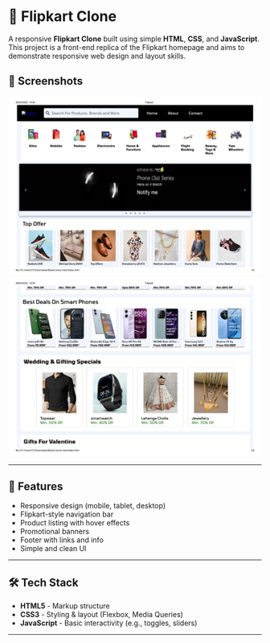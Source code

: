 # 🛒 Flipkart Clone

A responsive **Flipkart Clone** built using simple **HTML**, **CSS**, and **JavaScript**. This project is a front-end replica of the Flipkart homepage and aims to demonstrate responsive web design and layout skills.


## 📸 Screenshots

![Home Page](img/Flipkart_page-0001.jpg)  
![Home Page](img/Flipkart_page-0002.jpg)  


---

## 🚀 Features

- Responsive design (mobile, tablet, desktop)
- Flipkart-style navigation bar
- Product listing with hover effects
- Promotional banners
- Footer with links and info
- Simple and clean UI

---

## 🛠️ Tech Stack

- **HTML5** - Markup structure
- **CSS3** - Styling & layout (Flexbox, Media Queries)
- **JavaScript** - Basic interactivity (e.g., toggles, sliders)

---

